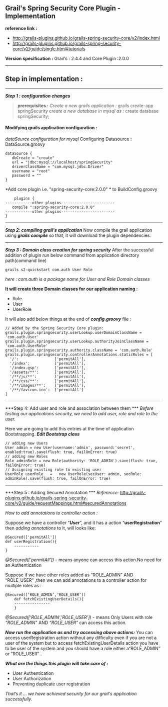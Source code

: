 ## Grail's Spring Security Core Plugin - Implementation  ##
**reference link :**  		

 - 	http://grails-plugins.github.io/grails-spring-security-core/v2/index.html
 - http://grails-plugins.github.io/grails-spring-security-core/v2/guide/single.html#tutorials
 
**Version specification :** Grail's  : 2.4.4 and Core Plugin :2.0.0

----------

**Step in implementation :**
----------------


----------


***Step 1 : configuration changes***

> **prerequisites :**
*Create a new grails application :*   grails create-app springSecurity
*create a new database in mysql as :*   create database springSecurity;
#### <i class="icon-pencil"></i> **Modifying grails application configuration** :

    
*dataSource configuration for mysql*
Configuring Datasource : DataSource.groovy

    dataSource {
       dbCreate = "create"
       url = "jdbc:mysql://localhost/springSecurity"
       driverClassName = "com.mysql.jdbc.Driver"
       username = "root"
       password = ""
    }    
*Add core plugin  i.e. "spring-security-core:2.0.0"  *  to BuildConfig.groovy
    
		plugins {
	------------other plugins------------------------
	   compile ":spring-security-core:2.0.0"
	------------other plugins------------------------
	}


----------


***Step 2: compiling grail's application***
Now compile the grail application using ***grails compile*** so that, it will download the plugin dependencies.


----------
***Step 3 : Domain class creation for spring security***
After the successful  addition of plugin run below command from application directory path(command line)

    grails s2-quickstart com.auth User Role
*here :  com.auth is a  package name for User and Role Domain classes*

**It will create three Domain classes for our application naming :**

 - Role
 - User
 - UserRole

It will also add below things at the end of  ***config.groovy*** file  :

    // Added by the Spring Security Core plugin:
    grails.plugin.springsecurity.userLookup.userDomainClassName = 'com.auth.User'
    grails.plugin.springsecurity.userLookup.authorityJoinClassName = 'com.auth.UserRole'
    grails.plugin.springsecurity.authority.className = 'com.auth.Role'
    grails.plugin.springsecurity.controllerAnnotations.staticRules = [
      '/':                ['permitAll'],
      '/index':           ['permitAll'],
      '/index.gsp':       ['permitAll'],
      '/assets/**':       ['permitAll'],
      '/**/js/**':        ['permitAll'],
      '/**/css/**':       ['permitAll'],
      '/**/images/**':    ['permitAll'],
      '/**/favicon.ico':  ['permitAll']
    ]
    


----------
***Step 4: Add user and role and association between them ***
*Before testing our applications security, we need to add user, role  and role to the user.*

Here we are going to add this entries at the time of application Bootstrapping.
 ***Edit Bootstrap class***

    // adding new Users
    User admin = new User(username:'admin', password:'secret', enabled:true).save(flush: true, failOnError: true)
    // adding new Roles
    Role adminRole = new Role(authority: 'ROLE_ADMIN').save(flush: true, failOnError: true)
    // Assigning existing role to existing user
    UserRole userRole   =   new UserRole(secUser: admin, secRole: adminRole).save(flush: true, failOnError: true)


----------
***Step 5 : Adding Secured Annotation ***
*Reference:*
http://grails-plugins.github.io/grails-spring-security-core/v2/guide/requestMappings.html#securedAnnotations

*How to add annotations to controller action :*

Suppose we have a controller “***User***”, and it has a action  “**userRegistration**” then *adding annotations* to it, will looks like: 

    @Secured(['permitAll'])
    def userRegistration(){
    	-----------
    }

*@Secured(['permitAll'])* -  means anyone can access this action.No need for an Authentication

Suppose if we have other roles added as “ROLE_ADMIN” AND “ROLE_USER” ,then we can add annotations to a controller action for multiple roles as :

    @Secured([‘ROLE_ADMIN’,’ROLE_USER’])
    	def fetchExistingUserDetails(){
    	----------------
    	}

*@Secured([‘ROLE_ADMIN’,’ROLE_USER’]) -* means Only Users with role *“ROLE_ADMIN”* AND *“ROLE_USER”* can access this action.

***Now run the application as and try accessing  above actions:***
You can access userRegistration action without any difficulty even if you are not a user of the system  but  to access  fetchExistingUserDetails action you have to be user of the system and you should  have a role either   a“ROLE_ADMIN” or “ROLE_USER” . 

***What are the things this plugin will take care of :***

 - User Authentication
 -  User Authorization 
 - Preventing duplicate user   registration

*That’s it … we have achieved  security for our grail's application successfully.*

